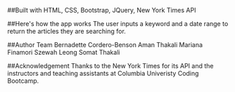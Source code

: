 ##Built with
HTML, CSS, Bootstrap, JQuery, New York Times API

##Here's how the app works
The user inputs a keyword and a date range to return the articles they are searching for.

##Author Team
Bernadette Cordero-Benson
Aman Thakali
Mariana Finamori
Szewah Leong
Somat Thakali

##Acknowledgement
Thanks to the New York Times for its API and the instructors and teaching assistants at Columbia Univeristy Coding Bootcamp. 
